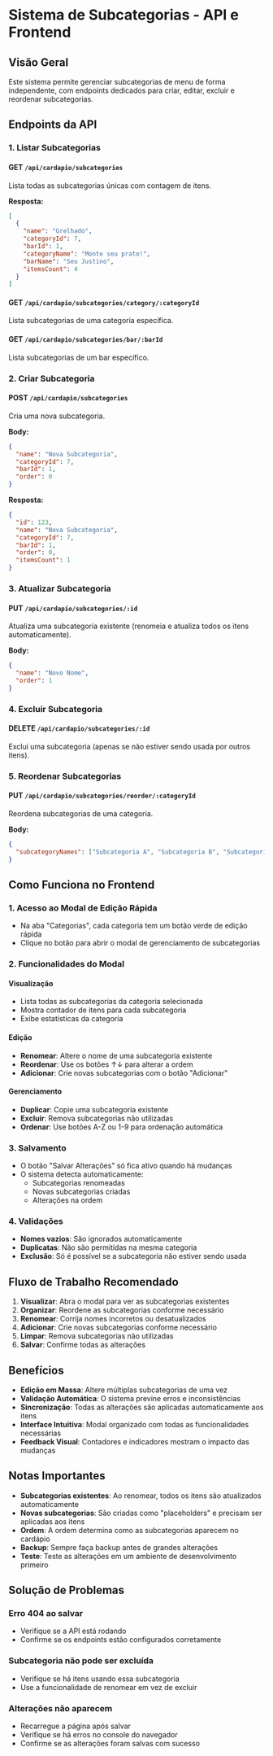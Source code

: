 # Sistema de Subcategorias - API e Frontend

## Visão Geral

Este sistema permite gerenciar subcategorias de menu de forma independente, com endpoints dedicados para criar, editar, excluir e reordenar subcategorias.

## Endpoints da API

### 1. Listar Subcategorias

#### GET `/api/cardapio/subcategories`
Lista todas as subcategorias únicas com contagem de itens.

**Resposta:**
```json
[
  {
    "name": "Grelhado",
    "categoryId": 7,
    "barId": 1,
    "categoryName": "Monte seu prato!",
    "barName": "Seu Justino",
    "itemsCount": 4
  }
]
```

#### GET `/api/cardapio/subcategories/category/:categoryId`
Lista subcategorias de uma categoria específica.

#### GET `/api/cardapio/subcategories/bar/:barId`
Lista subcategorias de um bar específico.

### 2. Criar Subcategoria

#### POST `/api/cardapio/subcategories`
Cria uma nova subcategoria.

**Body:**
```json
{
  "name": "Nova Subcategoria",
  "categoryId": 7,
  "barId": 1,
  "order": 0
}
```

**Resposta:**
```json
{
  "id": 123,
  "name": "Nova Subcategoria",
  "categoryId": 7,
  "barId": 1,
  "order": 0,
  "itemsCount": 1
}
```

### 3. Atualizar Subcategoria

#### PUT `/api/cardapio/subcategories/:id`
Atualiza uma subcategoria existente (renomeia e atualiza todos os itens automaticamente).

**Body:**
```json
{
  "name": "Novo Nome",
  "order": 1
}
```

### 4. Excluir Subcategoria

#### DELETE `/api/cardapio/subcategories/:id`
Exclui uma subcategoria (apenas se não estiver sendo usada por outros itens).

### 5. Reordenar Subcategorias

#### PUT `/api/cardapio/subcategories/reorder/:categoryId`
Reordena subcategorias de uma categoria.

**Body:**
```json
{
  "subcategoryNames": ["Subcategoria A", "Subcategoria B", "Subcategoria C"]
}
```

## Como Funciona no Frontend

### 1. Acesso ao Modal de Edição Rápida

- Na aba "Categorias", cada categoria tem um botão verde de edição rápida
- Clique no botão para abrir o modal de gerenciamento de subcategorias

### 2. Funcionalidades do Modal

#### Visualização
- Lista todas as subcategorias da categoria selecionada
- Mostra contador de itens para cada subcategoria
- Exibe estatísticas da categoria

#### Edição
- **Renomear**: Altere o nome de uma subcategoria existente
- **Reordenar**: Use os botões ↑↓ para alterar a ordem
- **Adicionar**: Crie novas subcategorias com o botão "Adicionar"

#### Gerenciamento
- **Duplicar**: Copie uma subcategoria existente
- **Excluir**: Remova subcategorias não utilizadas
- **Ordenar**: Use botões A-Z ou 1-9 para ordenação automática

### 3. Salvamento

- O botão "Salvar Alterações" só fica ativo quando há mudanças
- O sistema detecta automaticamente:
  - Subcategorias renomeadas
  - Novas subcategorias criadas
  - Alterações na ordem

### 4. Validações

- **Nomes vazios**: São ignorados automaticamente
- **Duplicatas**: Não são permitidas na mesma categoria
- **Exclusão**: Só é possível se a subcategoria não estiver sendo usada

## Fluxo de Trabalho Recomendado

1. **Visualizar**: Abra o modal para ver as subcategorias existentes
2. **Organizar**: Reordene as subcategorias conforme necessário
3. **Renomear**: Corrija nomes incorretos ou desatualizados
4. **Adicionar**: Crie novas subcategorias conforme necessário
5. **Limpar**: Remova subcategorias não utilizadas
6. **Salvar**: Confirme todas as alterações

## Benefícios

- **Edição em Massa**: Altere múltiplas subcategorias de uma vez
- **Validação Automática**: O sistema previne erros e inconsistências
- **Sincronização**: Todas as alterações são aplicadas automaticamente aos itens
- **Interface Intuitiva**: Modal organizado com todas as funcionalidades necessárias
- **Feedback Visual**: Contadores e indicadores mostram o impacto das mudanças

## Notas Importantes

- **Subcategorias existentes**: Ao renomear, todos os itens são atualizados automaticamente
- **Novas subcategorias**: São criadas como "placeholders" e precisam ser aplicadas aos itens
- **Ordem**: A ordem determina como as subcategorias aparecem no cardápio
- **Backup**: Sempre faça backup antes de grandes alterações
- **Teste**: Teste as alterações em um ambiente de desenvolvimento primeiro

## Solução de Problemas

### Erro 404 ao salvar
- Verifique se a API está rodando
- Confirme se os endpoints estão configurados corretamente

### Subcategoria não pode ser excluída
- Verifique se há itens usando essa subcategoria
- Use a funcionalidade de renomear em vez de excluir

### Alterações não aparecem
- Recarregue a página após salvar
- Verifique se há erros no console do navegador
- Confirme se as alterações foram salvas com sucesso


















